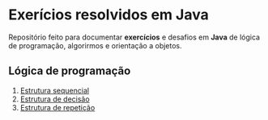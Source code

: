 # Exerícios resolvidos em Java

Repositório feito para documentar **exercícios** e desafios em **Java** de lógica de programação, algorirmos e orientação a objetos.

## Lógica de programação

1. [Estrutura sequencial](logicaDeProgramacao/src/estruturaSequencial/#lista-de-exercícios)
2. [Estrutura de decisão](logicaDeProgramacao/src/estruturaDeDecisao/#lista-de-exercícios)
3. [Estrutura de repetição](logicaDeProgramacao/src/estruturaDeRepeticao#lista-de-exercícios)
